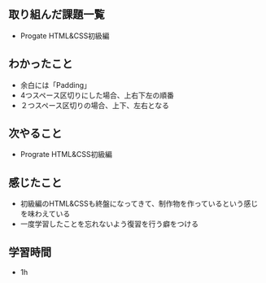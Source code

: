 ## 取り組んだ課題一覧
- Progate HTML&CSS初級編

## わかったこと
- 余白には「Padding」
- 4つスペース区切りにした場合、上右下左の順番
- ２つスペース区切りの場合、上下、左右となる

## 次やること
- Prograte HTML&CSS初級編

## 感じたこと
- 初級編のHTML&CSSも終盤になってきて、制作物を作っているという感じを味わえている
- 一度学習したことを忘れないよう復習を行う癖をつける

## 学習時間
- 1h
